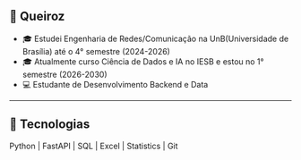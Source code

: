 ## :crown: Queiroz
- 🎓 Estudei Engenharia de Redes/Comunicação na UnB(Universidade de Brasília) até o 4° semestre (2024-2026)
- 🎓 Atualmente curso Ciência de Dados e IA no IESB e estou no 1° semestre (2026-2030)
- 💻 Estudante de Desenvolvimento Backend e Data
---------------------------------------------------
## 🎯 Tecnologias
Python | FastAPI | SQL | Excel | Statistics | Git 
